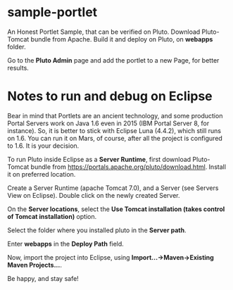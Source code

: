 # sample-portlet
An Honest Portlet Sample, that can be verified on Pluto. Download Pluto-Tomcat bundle from Apache.
Build it and deploy on Pluto, on __webapps__ folder.

Go to the __Pluto Admin__ page and add the portlet to a new Page, for better results.

# Notes to run and debug on Eclipse
Bear in mind that Portlets are an ancient technology, and some production 
Portal Servers work on Java 1.6 even in 2015 (IBM Portal Server 8, for instance).
So, it is better to stick with Eclipse Luna (4.4.2), which still runs on 1.6. 
You can run it on Mars, of course, after all the project is configured to 1.6. 
It is your decision.

To run Pluto inside Eclipse as a __Server Runtime__, first download Pluto-Tomcat bundle
from https://portals.apache.org/pluto/download.html. Install it on preferred location.

Create a Server Runtime (apache Tomcat 7.0), and a Server (see Servers View on Eclipse).
Double click on the newly created Server. 

On the __Server locations__, select the __Use Tomcat installation (takes control of Tomcat installation)__ option.

Select the folder where you installed pluto in the __Server path__.

Enter __webapps__ in the __Deploy Path__ field.

Now, import the project into Eclipse, using __Import...->Maven->Existing Maven Projects...__.

Be happy, and stay safe!




 

